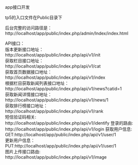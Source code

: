 <!--
 * @Description: 
 * @Version: 1.0
 * @Autor: sky 1127820180@qq.com
 * @Date: 2019-12-30 10:12:32
 * @LastEditors  : sky 1127820180@qq.com
 * @LastEditTime : 2020-01-16 10:40:16
 -->

app接口开发

tp5的入口文件在Public目录下

后台完整的访问路径是：http://localhost/app/public/index.php/admin/Index/index.html


API接口：  
版本更新接口地址：  
http://localhost/app/public/index.php/api/v1/init  
获取栏目接口地址：  
http://localhost/app/public/index.php/api/v1/cat  
获取首页数据接口地址：  
http://localhost/app/public/index.php/api/v1/index  
根据栏目获取新闻列表接口地址：  
http://localhost/app/public/index.php/api/v1/news?catid=1  
获取新闻详情接口地址：  
http://localhost/app/public/index.php/api/v1/news/1  
获取排行榜接口地址：  
http://localhost/app/public/index.php/api/v1/rank  
短信验证码相关:  
http://localhost/app/public/index.php/api/v1/identify
登录的路由:  
http://localhost/app/public/index.php/api/v1/login
获取用户信息:  
GET:http://localhost/app/public/index.php/api/v1/user/1  
更新用户信息：  
PUT:http://localhost/app/public/index.php/api/v1/user/1  
图片上传接口路由:  
http://localhost/app/public/index.php/api/v1/image  